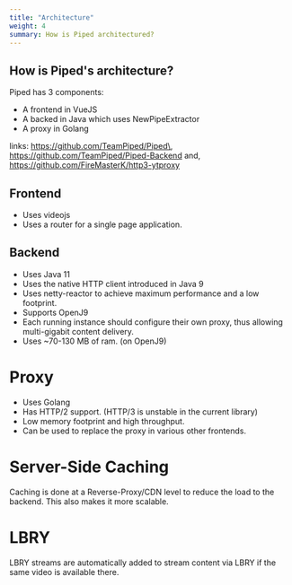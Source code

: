 ```yaml
---
title: "Architecture"
weight: 4
summary: How is Piped architectured?
---
```


## How is Piped's architecture?

Piped has 3 components:

-   A frontend in VueJS
-   A backed in Java which uses NewPipeExtractor
-   A proxy in Golang

links: https://github.com/TeamPiped/Piped\, https://github.com/TeamPiped/Piped-Backend and, https://github.com/FireMasterK/http3-ytproxy

## Frontend

-   Uses videojs
-   Uses a router for a single page application.

## Backend

-   Uses Java 11
-   Uses the native HTTP client introduced in Java 9
-   Uses netty-reactor to achieve maximum performance and a low footprint.
-   Supports OpenJ9
-   Each running instance should configure their own proxy, thus allowing multi-gigabit content delivery.
-   Uses ~70-130 MB of ram. (on OpenJ9)

# Proxy

-   Uses Golang
-   Has HTTP/2 support. (HTTP/3 is unstable in the current library)
-   Low memory footprint and high throughput.
-   Can be used to replace the proxy in various other frontends.

# Server-Side Caching

Caching is done at a Reverse-Proxy/CDN level to reduce the load to the backend. This also makes it more scalable.

# LBRY

LBRY streams are automatically added to stream content via LBRY if the same video is available there.
